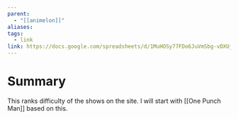 ```yaml
---
parent:
  - "[[animelon]]"
aliases: 
tags:
  - link
link: https://docs.google.com/spreadsheets/d/1MuHOSy77FDo6JuVmSbg-vDXUjJiZNoxc9WvmxNxu7yk/edit?gid=0#gid=0
---
```

# Summary
This ranks difficulty of the shows on the site. I will start with [[One Punch Man]] based on this.